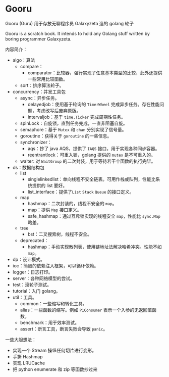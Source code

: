 # Gooru

Gooru (Guru) 用于存放无聊程序员 Galaxyzeta 造的 golang 轮子

Gooru is a scratch book. It intends to hold any Golang stuff written by boring programmer Galaxyzeta.

内容简介：
- algo：算法
	- compare：
		- comparator：比较器，强行实现了任意基本类型的比较，此外还提供一些常用比较函数。
	- sort：排序算法轮子。
- concurrency：并发工具包
	- async：异步任务。
		- delayedjob：使用基于轮询的 `TimerWheel` 完成异步任务。存在性能问题，考虑改写后废弃原版。
		- intervaljob：基于 `time.Ticker` 完成周期性任务。
	- spinLock：自旋锁，直到任务完成，一直非阻塞自旋。
	- semaphore：基于 `Mutex` 和 `chan` 分别实现了信号量。
	- goroutine：获得关于 `goroutine` 的一些信息。
	- synchronizer：
		- aqs：抄了 java AQS，提供了 `IAQS` 接口，用于实现各种同步容器。
		- reentrantlock：可重入锁，golang 提供的 `mutex` 是不可重入的。
	- waiter: 对 `WaitGroup` 的二次封装，用于等待若干个函数的执行完毕。
- ds：数据结构包
	- list
		- singlelinkedlist：单向线程不安全链表。可用作栈或队列，性能比系统提供的 list 要好。
		- list_interface：提供了`List` `Stack` `Queue` 的接口定义。
	- map
		- hashmap：二次封装的，线程不安全的 `map`。
		- map：提供 `Map` 接口定义。
		- safe_hashmap：通过互斥锁实现的线程安全 `map`，性能比 `sync.Map` 略差。
	- tree
		- bst：二叉搜索树，线程不安全。
	- deprecated：
		- hashmap：手动实现散列表，使用链地址法解决哈希冲突。性能不如 `map`。
- dp：设计模式。
- ioc：简陋的依赖注入框架，可以循环依赖。
- logger：日志打印。
- server：各种网络模型的尝试。
- test：滚轮子测试。
- tutorial：入门 golang。
- util：工具。
	- common：一些缩写和转化工具。
	- alias：一些函数的缩写。例如 `P1Consumer` 表示一个入参的无返回值函数。
	- benchmark：用于效率测试。
	- assert：断言工具，断言失败会导致 `panic`。

一些大胆想法：
- 实现一个 Stream 操纵任何切片进行变形。
- 手撕 Hashmap
- 实现 LRUCache
- 把 python enumerate 和 zip 等函数抄过来